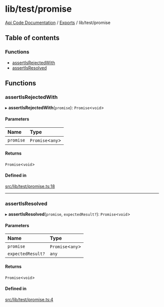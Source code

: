 # lib/test/promise
 
[Api Code Documentation](../README.md) / [Exports](../modules.md) / lib/test/promise

## Table of contents

### Functions

- [assertIsRejectedWith](lib_test_promise.md#assertisrejectedwith)
- [assertIsResolved](lib_test_promise.md#assertisresolved)

## Functions

### assertIsRejectedWith

▸ **assertIsRejectedWith**(`promise`): `Promise`\<`void`\>

#### Parameters

| Name | Type |
| :------ | :------ |
| `promise` | `Promise`\<`any`\> |

#### Returns

`Promise`\<`void`\>

#### Defined in

[src/lib/test/promise.ts:18](https://github.com/openkfw/TruBudget/blob/1602d8b/api/src/lib/test/promise.ts#L18)

___

### assertIsResolved

▸ **assertIsResolved**(`promise`, `expectedResult?`): `Promise`\<`void`\>

#### Parameters

| Name | Type |
| :------ | :------ |
| `promise` | `Promise`\<`any`\> |
| `expectedResult?` | `any` |

#### Returns

`Promise`\<`void`\>

#### Defined in

[src/lib/test/promise.ts:4](https://github.com/openkfw/TruBudget/blob/1602d8b/api/src/lib/test/promise.ts#L4)
